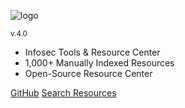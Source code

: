![logo](/img/infosecHouseBannerTransparent.png)

<small>v.4.0</small>

- Infosec Tools & Resource Center
- 1,000+ Manually Indexed Resources
- Open-Source Resource Center

[GitHub](https://github.com/InfosecHouse/InfosecHouse)
[Search Resources](#introduction)
